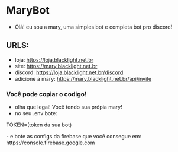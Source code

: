 # MaryBot
- Olá! eu sou a mary, uma simples bot e completa bot pro discord!

## URLS:
- loja: https://loja.blacklight.net.br
- site: https://mary.blacklight.net.br
- discord: https://loja.blacklight.net.br/discord
- adicione a mary: https://mary.blacklight.net.br/api/invite

### Você pode copiar o codigo!
- olha que legal! Você tendo sua própia mary!
- no seu .env bote:
<p>TOKEN=(token da sua bot)</p>
- e bote as configs da firebase que você consegue em: https://console.firebase.google.com
